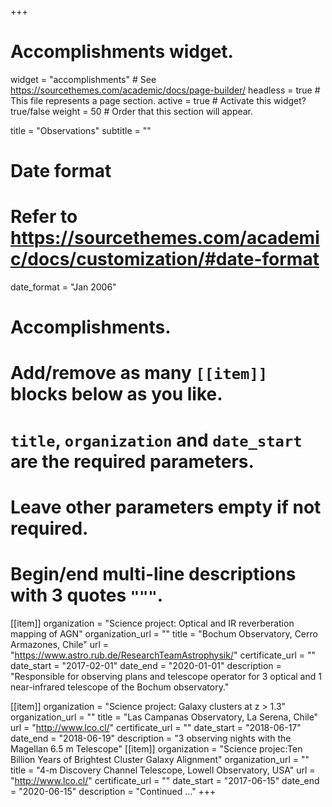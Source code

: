 +++
# Accomplishments widget.
widget = "accomplishments"  # See https://sourcethemes.com/academic/docs/page-builder/
headless = true  # This file represents a page section.
active = true  # Activate this widget? true/false
weight = 50  # Order that this section will appear.

title = "Observations"
subtitle = ""

# Date format
#   Refer to https://sourcethemes.com/academic/docs/customization/#date-format
date_format = "Jan 2006"

# Accomplishments.
#   Add/remove as many `[[item]]` blocks below as you like.
#   `title`, `organization` and `date_start` are the required parameters.
#   Leave other parameters empty if not required.
#   Begin/end multi-line descriptions with 3 quotes `"""`.

 
[[item]]
   organization = "Science project: Optical and IR reverberation mapping of AGN"
   organization_url = ""
   title = "Bochum Observatory, Cerro Armazones, Chile"
   url = "https://www.astro.rub.de/ResearchTeamAstrophysik/"
   certificate_url = ""
   date_start = "2017-02-01"
   date_end = "2020-01-01"
   description = "Responsible for observing plans and telescope operator for 3 optical and 1 near-infrared telescope of the Bochum observatory."

[[item]]
   organization = "Science project: Galaxy clusters at z > 1.3"
   organization_url = ""
   title = "Las Campanas Observatory, La Serena, Chile"
   url = "http://www.lco.cl/"
   certificate_url = ""
   date_start = "2018-06-17"
   date_end = "2018-06-19"
   description = "3 observing nights with the Magellan 6.5 m Telescope"
[[item]]
   organization = "Science projec:Ten Billion Years of Brightest Cluster Galaxy Alignment"
   organization_url = ""
   title = "4-m Discovery Channel Telescope, Lowell Observatory, USA"
   url = "http://www.lco.cl/"
   certificate_url = ""
   date_start = "2017-06-15"
   date_end = "2020-06-15"
   description = "Continued ..."
+++
